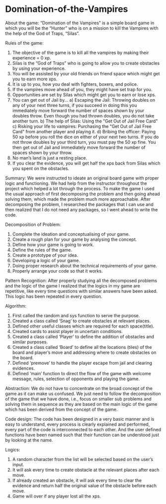 # Domination-of-the-Vampires
About the game:
“Domination of the Vampires” is a simple board game in which you will be the “Hunter” who is on a mission to kill the Vampires with the help of the God of Traps, “Silas”.


Rules of the game:
1.	The objective of the game is to kill all the vampires by making their experience = 0 xp.
2.	Silas is the “God of Traps” who is going to allow you to create obstacles by using your experience.
3.	You will be assisted by your old friends on friend space which might get you to earn more xps.
4.	It is up to you, how you deal with fighters, boxers, and police.
5.	If the vampires move ahead of you, they might have set trap for you. 
6.	Opportunities are set by Silas which might get you to earn or lose xps.
7.	You can get out of Jail by...
a)	Escaping the Jail: Throwing doubles on any of your next three turns, if you succeed in doing this you immediately move forward the number of spaces shown by your doubles throw. Even though you had thrown doubles, you do not take another turn.
b)	The help of Silas: Using the "Get Out of Jail Free Card"
c)	Risking your life to vampires: Purchasing the "Get Out of Jail Free Card" from another player and playing it.
d)	Bribing the officer: Paying 50 xp before you roll the dice on either of your next two turns. If you do not throw doubles by your third turn, you must pay the 50 xp fine. You then get out of Jail and immediately move forward the number of spaces shown by your throw.
8.	No man’s land is just a resting place.
9.	If you clear the evidence, you will get half the xps back from Silas which you spent on the obstacles.


Summary:
We were instructed to ideate an original board game with proper logic and functioning. We had help from the instructor throughout the project which helped a lot through the process. To make the game I used the usual approach of first decomposing the problem and then going ahead solving them, which made the problem much more approachable. After decomposing the problem, I researched the packages that I can use and then realized that I do not need any packages, so I went ahead to write the code.
 
Decomposition of Problem:
1.	Complete the ideation and conceptualising of your game.
2.	Create a rough plan for your game by analysing the concept.
3.	Define how your game is going to work.
4.	Define the rules of the game.
5.	Create a prototype of your idea.
6.	Developing a logic of your game.
7.	Doing proper research about the technical requirements of your game.
8.	Properly arrange your code so that it works.


Pattern Recognition:
After properly studying all the decomposed problems and the logic of the game I realized that the logics in my game are repetitive, like every time questions with similar answers have been asked. This logic has been repeated in every question.


Algorithm:
1.	First called the random and sys function to serve the purpose.
2.	Created a class called ‘Snag’ to create obstacles at relevant places.
3.	Defined other useful classes which are required for each space(title).
4.	Created cards to assist player in uncertain conditions.
5.	Created a class called ‘Player’ to define the addition of obstacles and similar purposes.
6.	Created a class called ‘Board’ to define all the locations (tiles) of the board and player’s move and addressing where to create obstacles on the board.
7.	Defined ‘premove’ to handle the player escape from jail and clearing evidences.
8.	Defined ‘main’ function to direct the flow of the game with welcome message, rules, selection of opponents and playing the game.


Abstraction:
We do not have to concentrate on the broad concept of the game as it can make us confused. We just need to follow the decomposition of the game that we have done, i.e., focus on smaller sub problems and solving them in sequence as they are based on the main logic of the game which has been derived from the concept of the game.
 
Code design:
The code has been designed in a very basic manner and is easy to understand, every process is clearly explained and performed, every part of the code is interconnected to each other. And the user defined functions have been named such that their function can be understood just by looking at the name.


Logics:
1.	A random character from the list will be selected based on the user’s input.
2.	It will ask every time to create obstacle at the relevant places after each move.
3.	If already created an obstacle, it will ask every time to clear the evidence and return half the original value of the obstacle before each move.
4.	Game will over if any player lost all the xps. 
